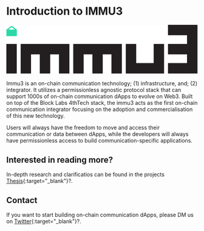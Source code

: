 # Introduction to IMMU3

<picture>
  <source media="(prefers-color-scheme: dark)" srcset="https://github.com/immu3-io/static-assets/raw/main/image/logo-light.svg">
  <source media="(prefers-color-scheme: light)" srcset="https://github.com/immu3-io/static-assets/raw/main/image/logo-dark.svg">
  <img alt="IMMU3 logo" src="https://github.com/immu3-io/static-assets/raw/main/image/logo-dark.svg">
</picture>

Immu3 is an on-chain communication technology; (1) infrastructure, and; (2) integrator. It utilizes a permissionless agnostic protocol stack that can support 1000s of on-chain communication dApps to evolve on Web3. Built on top of the Block Labs 4thTech stack, the immu3 acts as the first on-chain communication integrator focusing on the adoption and commercialisation of this new technology.

Users will always have the freedom to move and access their communication or data between dApps, while the developers will always have permissionless access to build communication-specific applications.

## Interested in reading more?

In-depth research and clarificatios can be found in
the projects [Thesis](https://bit.ly/immu3-thesis){:target="_blank"}?.

## Contact

If you want to start building on-chain communication dApps, please DM us on [Twitter](https://twitter.com/immu3_io){:target="_blank"}?.
